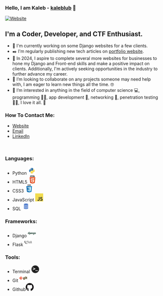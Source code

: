 ### Hello, I am Kaleb - [kaleblub](https://kalebhumpal.dev/about) 👋

[![Website](https://img.shields.io/website?label=kalebhumpal.dev&style=for-the-badge&url=https%3A%2F%kalebhumpal.dev)](https://kalebhumpal.dev/)

## I'm a Coder, Developer, and CTF Enthusiast.

- :wrench: I'm currently working on some Django websites for a few clients.
- :black_nib: I'm regularly publishing new tech articles on [portfolio website](https://kalebhumpal.dev/blog).
- :seedling: In 2024, I aspire to complete several more websites for businesses to hone my Django and Front-end skills and make a positive impact on clients. Additionally, I'm actively seeking opportunities in the industry to further advance my career.
- :handshake: I’m looking to collaborate on any projects someone may need help with, I am eager to learn new things all the time. :nerd_face:
- :eyes: I’m interested in anything in the field of computer science :computer:, programming :man_technologist:, app development :iphone:, networking :signal_strength:, penetration testing :pirate_flag:, I love it all. :star_struck:

### How To Contact Me:
- [Website](kalebhumpal.dev)
- [Email]([contact])
- [LinkedIn]([linkedin])

<br />

### Languages:
- Python <img alt="Python3" width="26px" src="https://raw.githubusercontent.com/github/explore/80688e429a7d4ef2fca1e82350fe8e3517d3494d/topics/python/python.png" />
- HTML5 <img alt="HTML5" width="26px" src="https://raw.githubusercontent.com/github/explore/80688e429a7d4ef2fca1e82350fe8e3517d3494d/topics/html/html.png" />
- CSS3 <img alt="CSS3" width="26px" src="https://raw.githubusercontent.com/github/explore/80688e429a7d4ef2fca1e82350fe8e3517d3494d/topics/css/css.png" />
- JavaScript <img alt="JavaScript" width="26px" src="https://raw.githubusercontent.com/github/explore/80688e429a7d4ef2fca1e82350fe8e3517d3494d/topics/javascript/javascript.png" />
- SQL <img alt="SQL" width="26px" src="https://raw.githubusercontent.com/github/explore/80688e429a7d4ef2fca1e82350fe8e3517d3494d/topics/sql/sql.png" />

### Frameworks:
- Django <img alt="Django" width="26px" src="https://raw.githubusercontent.com/github/explore/80688e429a7d4ef2fca1e82350fe8e3517d3494d/topics/django/django.png" />
- Flask <img alt="Django" width="26px" src="https://raw.githubusercontent.com/github/explore/80688e429a7d4ef2fca1e82350fe8e3517d3494d/topics/flask/flask.png" />

### Tools:
- Terminal <img alt="Terminal" width="26px" src="https://raw.githubusercontent.com/github/explore/80688e429a7d4ef2fca1e82350fe8e3517d3494d/topics/terminal/terminal.png" />
- Git <img alt="Git" width="26px" src="https://raw.githubusercontent.com/github/explore/80688e429a7d4ef2fca1e82350fe8e3517d3494d/topics/git/git.png" />
- Github<img alt="GitHub" width="26px" src="https://raw.githubusercontent.com/github/explore/78df643247d429f6cc873026c0622819ad797942/topics/github/github.png" />

<br />


<!---
kaleblub/kaleblub is a ✨ special ✨ repository because its `README.md` (this file) appears on your GitHub profile.
You can click the Preview link to take a look at your changes.
--->
[website]: https://kalebhumpal.dev
[linkedin]: https://linkedin.com/in/kalebhumpal
[contact]: https://kalebhumpal.dev/contact/

